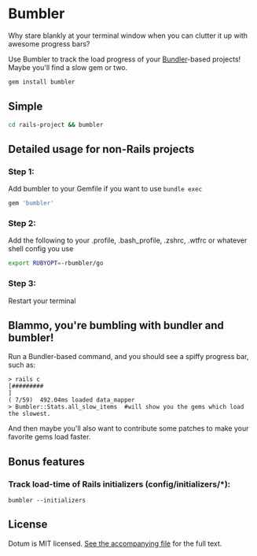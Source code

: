 Bumbler
=======

Why stare blankly at your terminal window when you can clutter it up with awesome progress bars?

Use Bumbler to track the load progress of your [Bundler](http://gembundler.com/)-based projects!  Maybe you'll find a slow gem or two.

```Bash
gem install bumbler
```

Simple
------

```Bash
cd rails-project && bumbler
```


Detailed usage for non-Rails projects
-------------------------------------

### Step 1:

Add bumbler to your Gemfile if you want to use `bundle exec`

```Ruby
gem 'bumbler'
```

### Step 2:

Add the following to your .profile, .bash_profile, .zshrc, .wtfrc or whatever shell config you use

```Bash
export RUBYOPT=-rbumbler/go
```

### Step 3:

Restart your terminal


Blammo, you're bumbling with bundler and bumbler!
-------------------------------------------------

Run a Bundler-based command, and you should see a spiffy progress bar, such as:

```
> rails c
[#########                                                                     ]
( 7/59)  492.04ms loaded data_mapper
> Bumbler::Stats.all_slow_items  #will show you the gems which load the slowest.
```

And then maybe you'll also want to contribute some patches to make your favorite gems load faster.


Bonus features
--------------

### Track load-time of Rails initializers (config/initializers/*):

`bumbler --initializers`


License
-------

Dotum is MIT licensed. [See the accompanying file](MIT-LICENSE.md) for the full
text.
